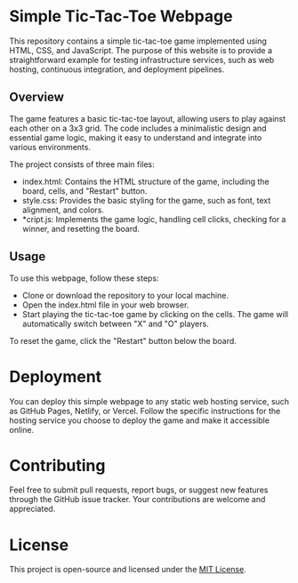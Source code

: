 # Simple Tic-Tac-Toe Webpage

This repository contains a simple tic-tac-toe game implemented using HTML, CSS, and JavaScript. The purpose of this website is to provide a straightforward example for testing infrastructure services, such as web hosting, continuous integration, and deployment pipelines.

## Overview

The game features a basic tic-tac-toe layout, allowing users to play against each other on a 3x3 grid. The code includes a minimalistic design and essential game logic, making it easy to understand and integrate into various environments.

The project consists of three main files:

- index.html: Contains the HTML structure of the game, including the board, cells, and "Restart" button.
- style.css: Provides the basic styling for the game, such as font, text alignment, and colors.
- \*cript.js: Implements the game logic, handling cell clicks, checking for a winner, and resetting the board.

## Usage

To use this webpage, follow these steps:

- Clone or download the repository to your local machine.
- Open the index.html file in your web browser.
- Start playing the tic-tac-toe game by clicking on the cells. The game will automatically switch between "X" and "O" players.

To reset the game, click the "Restart" button below the board.

# Deployment

You can deploy this simple webpage to any static web hosting service, such as GitHub Pages, Netlify, or Vercel. Follow the specific instructions for the hosting service you choose to deploy the game and make it accessible online.

# Contributing

Feel free to submit pull requests, report bugs, or suggest new features through the GitHub issue tracker. Your contributions are welcome and appreciated.

# License

This project is open-source and licensed under the [MIT License](https://opensource.org/licenses/MIT).
